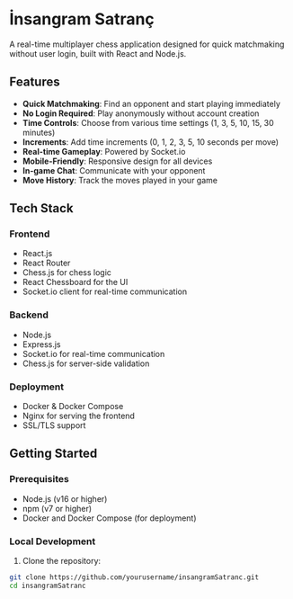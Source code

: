 # İnsangram Satranç

A real-time multiplayer chess application designed for quick matchmaking without user login, built with React and Node.js.

## Features

- **Quick Matchmaking**: Find an opponent and start playing immediately
- **No Login Required**: Play anonymously without account creation
- **Time Controls**: Choose from various time settings (1, 3, 5, 10, 15, 30 minutes)
- **Increments**: Add time increments (0, 1, 2, 3, 5, 10 seconds per move)
- **Real-time Gameplay**: Powered by Socket.io
- **Mobile-Friendly**: Responsive design for all devices
- **In-game Chat**: Communicate with your opponent
- **Move History**: Track the moves played in your game

## Tech Stack

### Frontend
- React.js
- React Router
- Chess.js for chess logic
- React Chessboard for the UI
- Socket.io client for real-time communication

### Backend
- Node.js
- Express.js
- Socket.io for real-time communication
- Chess.js for server-side validation

### Deployment
- Docker & Docker Compose
- Nginx for serving the frontend
- SSL/TLS support

## Getting Started

### Prerequisites
- Node.js (v16 or higher)
- npm (v7 or higher)
- Docker and Docker Compose (for deployment)

### Local Development

1. Clone the repository:
```bash
git clone https://github.com/yourusername/insangramSatranc.git
cd insangramSatranc
